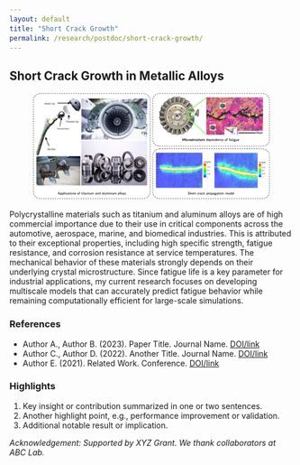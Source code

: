 ```yaml
---
layout: default
title: "Short Crack Growth"
permalink: /research/postdoc/short-crack-growth/
---
```

<section class="research-detail"> 

  <h2>Short Crack Growth in Metallic Alloys</h2> 

  <figure class="rd-image"> <img src="/research/postdoc/PostdocOverview.png" alt="Short crack growth study"> </figure> 

  <div class="rd-content"> <p> Polycrystalline materials such as titanium and aluminum alloys are of high commercial importance due to their use in critical components across the automotive, aerospace, marine, and biomedical industries. This is attributed to their exceptional properties, including high specific strength, fatigue resistance, and corrosion resistance at service temperatures. The mechanical behavior of these materials strongly depends on their underlying crystal microstructure. Since fatigue life is a key parameter for industrial applications, my current research focuses on developing multiscale models that can accurately predict fatigue behavior while remaining computationally efficient for large-scale simulations. </p>

  <h3>References</h3>
  <ul class="rd-refs">
    <li>Author A., Author B. (2023). Paper Title. Journal Name. <a href="#">DOI/link</a></li>
    <li>Author C., Author D. (2022). Another Title. Journal Name. <a href="#">DOI/link</a></li>
    <li>Author E. (2021). Related Work. Conference. <a href="#">DOI/link</a></li>
  </ul>

  <h3>Highlights</h3>
  <ol class="rd-highlights">
    <li>Key insight or contribution summarized in one or two sentences.</li>
    <li>Another highlight point, e.g., performance improvement or validation.</li>
    <li>Additional notable result or implication.</li>
  </ol>

  <p class="rd-ack"><em>
    Acknowledgement: Supported by XYZ Grant. We thank collaborators at ABC Lab.
  </em></p>

  </div> 
</section>
